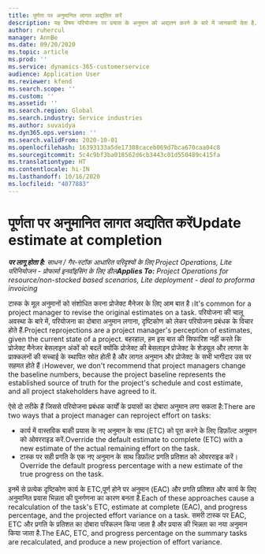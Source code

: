 ```yaml
---
title: पूर्णता पर अनुमानित लागत अद्यतित करें
description: यह विषय परियोजना पर प्रयास के अनुमान को अद्यतन करने के बारे में जानकारी देता है.
author: ruhercul
manager: AnnBe
ms.date: 09/20/2020
ms.topic: article
ms.prod: ''
ms.service: dynamics-365-customerservice
audience: Application User
ms.reviewer: kfend
ms.search.scope: ''
ms.custom: ''
ms.assetid: ''
ms.search.region: Global
ms.search.industry: Service industries
ms.author: suvaidya
ms.dyn365.ops.version: ''
ms.search.validFrom: 2020-10-01
ms.openlocfilehash: 16393133a5de17308caceb069d7bca670caa04c8
ms.sourcegitcommit: 5c4c9bf3ba018562d6cb3443c01d550489c415fa
ms.translationtype: HT
ms.contentlocale: hi-IN
ms.lasthandoff: 10/16/2020
ms.locfileid: "4077883"
---
```

# <a name="update-estimate-at-completion"></a><span data-ttu-id="e5178-103">पूर्णता पर अनुमानित लागत अद्यतित करें</span><span class="sxs-lookup"><span data-stu-id="e5178-103">Update estimate at completion</span></span>

<span data-ttu-id="e5178-104">_**पर लागू होता है:** साधन / गैर-स्टॉक आधारित परिदृश्यों के लिए Project Operations, Lite परिनियोजन - प्रोफार्मा इनवॉइसिंग के लिए डील_</span><span class="sxs-lookup"><span data-stu-id="e5178-104">_**Applies To:** Project Operations for resource/non-stocked based scenarios, Lite deployment - deal to proforma invoicing_</span></span>

<span data-ttu-id="e5178-105">टास्क के मूल अनुमानों को संशोधित करना प्रोजेक्ट मैनेजर के लिए आम बात है।</span><span class="sxs-lookup"><span data-stu-id="e5178-105">It's common for a project manager to revise the original estimates on a task.</span></span> <span data-ttu-id="e5178-106">परियोजना की चालू अवस्था के बारे में, परियोजना का दोबारा अनुमान लगाना, दृष्टिकोण को लेकर परियोजना प्रबंधक के विचार होते हैं.</span><span class="sxs-lookup"><span data-stu-id="e5178-106">Project reprojections are a project manager's perception of estimates, given the current state of a project.</span></span> <span data-ttu-id="e5178-107">बहरहाल, हम इस बात की सिफारिश नहीं करते कि प्रोजेक्ट मैनेजर बेसलाइन अंकों को बदलें क्योंकि प्रोजेक्ट की बेसलाइन प्रोजेक्ट के शेड्यूल और लागत के प्राक्कलनों की सच्चाई के स्थापित स्रोत होती है और लागत अनुमान और प्रोजेक्ट के सभी भागीदार उस पर सहमत होते हैं।</span><span class="sxs-lookup"><span data-stu-id="e5178-107">However, we don't recommend that project managers change the baseline numbers, because the project baseline represents the established source of truth for the project's schedule and cost estimate, and all project stakeholders have agreed to it.</span></span>

<span data-ttu-id="e5178-108">ऐसे दो तरीके हैं जिससे परियोजना प्रबंधक कार्यों के प्रयासों का दोबारा अनुमान लगा सकता है:</span><span class="sxs-lookup"><span data-stu-id="e5178-108">There are two ways that a project manager can reproject effort on tasks:</span></span>

- <span data-ttu-id="e5178-109">कार्य में वास्तविक बाकी प्रयास के नए अनुमान के साथ (ETC) को पूरा करने के लिए डिफ़ॉल्ट अनुमान को ओवरराइड करें.</span><span class="sxs-lookup"><span data-stu-id="e5178-109">Override the default estimate to complete (ETC) with a new estimate of the actual remaining effort on the task.</span></span> 
- <span data-ttu-id="e5178-110">टास्क पर सही प्रगति के एक नए अनुमान के साथ डिफ़ॉल्ट प्रगति प्रतिशत को ओवरराइड करें।</span><span class="sxs-lookup"><span data-stu-id="e5178-110">Override the default progress percentage with a new estimate of the true progress on the task.</span></span>

<span data-ttu-id="e5178-111">इनमें से प्रत्येक दृष्टिकोण कार्य के ETC,पूर्ण होने पर अनुमान (EAC) और प्रगति प्रतिशत और कार्य के लिए अनुमानित प्रयास भिन्नता की पुनर्गणना का कारण बनता है.</span><span class="sxs-lookup"><span data-stu-id="e5178-111">Each of these approaches cause a recalculation of the task's ETC, estimate at complete (EAC), and progress percentage, and the projected effort variance on a task.</span></span> <span data-ttu-id="e5178-112">समरी टास्क पर EAC, ETC और प्रगति के प्रतिशत का दोबारा परिकलन किया जाता है और प्रयास की भिन्नता का नया अनुमान किया जाता है.</span><span class="sxs-lookup"><span data-stu-id="e5178-112">The EAC, ETC, and progress percentage on the summary tasks are recalculated, and produce a new projection of effort variance.</span></span>
